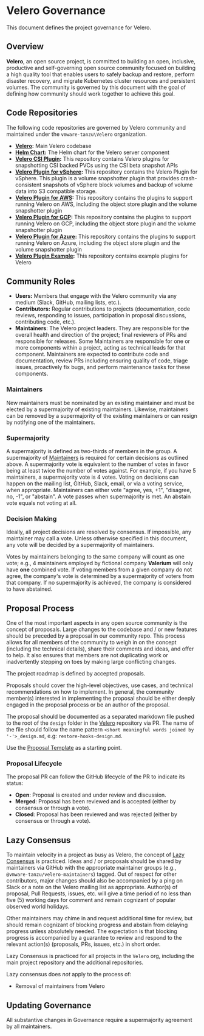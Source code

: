 # Velero Governance

This document defines the project governance for Velero.

## Overview

**Velero**, an open source project, is committed to building an open, inclusive, productive and self-governing open source community focused on building a high quality tool that enables users to safely backup and restore, perform disaster recovery, and migrate Kubernetes cluster resources and persistent volumes. The community is governed by this document with the goal of defining how community should work together to achieve this goal.

## Code Repositories

The following code repositories are governed by Velero community and maintained under the `vmware-tanzu\Velero` organization.

* **[Velero](https://github.com/adi-bhardwaj/velero-modified):** Main Velero codebase
* **[Helm Chart](https://github.com/vmware-tanzu/helm-charts/tree/main/charts/velero):** The Helm chart for the Velero server component
* **[Velero CSI Plugin](https://github.com/adi-bhardwaj/velero-modified-plugin-for-csi):** This repository contains Velero plugins for snapshotting CSI backed PVCs using the CSI beta snapshot APIs
* **[Velero Plugin for vSphere](https://github.com/adi-bhardwaj/velero-modified-plugin-for-vsphere):** This repository contains the Velero Plugin for vSphere. This plugin is a volume snapshotter plugin that provides crash-consistent snapshots of vSphere block volumes and backup of volume data into S3 compatible storage.
* **[Velero Plugin for AWS](https://github.com/adi-bhardwaj/velero-modified-plugin-for-aws):** This repository contains the plugins to support running Velero on AWS, including the object store plugin and the volume snapshotter plugin
* **[Velero Plugin for GCP](https://github.com/adi-bhardwaj/velero-modified-plugin-for-gcp):** This repository contains the plugins to support running Velero on GCP, including the object store plugin and the volume snapshotter plugin
* **[Velero Plugin for Azure](https://github.com/adi-bhardwaj/velero-modified-plugin-for-microsoft-azure):** This repository contains the plugins to support running Velero on Azure, including the object store plugin and the volume snapshotter plugin
* **[Velero Plugin Example](https://github.com/adi-bhardwaj/velero-modified-plugin-example):** This repository contains example plugins for Velero


## Community Roles

* **Users:** Members that engage with the Velero community via any medium (Slack, GitHub, mailing lists, etc.).
* **Contributors:** Regular contributions to projects (documentation, code reviews, responding to issues, participation in proposal discussions, contributing code, etc.). 
* **Maintainers**: The Velero project leaders. They are responsible for the overall health and direction of the project; final reviewers of PRs and responsible for releases. Some Maintainers are responsible for one or more components within a project, acting as technical leads for that component. Maintainers are expected to contribute code and documentation, review PRs including ensuring quality of code, triage issues, proactively fix bugs, and perform maintenance tasks for these components.

### Maintainers

New maintainers must be nominated by an existing maintainer and must be elected by a supermajority of existing maintainers. Likewise, maintainers can be removed by a supermajority of the existing maintainers or can resign by notifying one of the maintainers.

### Supermajority

A supermajority is defined as two-thirds of members in the group.
A supermajority of [Maintainers](#maintainers) is required for certain
decisions as outlined above. A supermajority vote is equivalent to the number of votes in favor being at least twice the number of votes against. For example, if you have 5 maintainers, a supermajority vote is 4 votes. Voting on decisions can happen on the mailing list, GitHub, Slack, email, or via a voting service, when appropriate. Maintainers can either vote "agree, yes, +1", "disagree, no, -1", or "abstain". A vote passes when supermajority is met. An abstain vote equals not voting at all.

### Decision Making

Ideally, all project decisions are resolved by consensus. If impossible, any
maintainer may call a vote. Unless otherwise specified in this document, any
vote will be decided by a supermajority of maintainers.

Votes by maintainers belonging to the same company
will count as one vote; e.g., 4 maintainers employed by fictional company **Valerium** will
only have **one** combined vote. If voting members from a given company do not
agree, the company's vote is determined by a supermajority of voters from that
company. If no supermajority is achieved, the company is considered to have
abstained.

## Proposal Process

One of the most important aspects in any open source community is the concept
of proposals. Large changes to the codebase and / or new features should be
preceded by a proposal in our community repo. This process allows for all
members of the community to weigh in on the concept (including the technical
details), share their comments and ideas, and offer to help. It also ensures
that members are not duplicating work or inadvertently stepping on toes by
making large conflicting changes.

The project roadmap is defined by accepted proposals.

Proposals should cover the high-level objectives, use cases, and technical
recommendations on how to implement. In general, the community member(s)
interested in implementing the proposal should be either deeply engaged in the
proposal process or be an author of the proposal.

The proposal should be documented as a separated markdown file pushed to the root of the 
`design` folder in the [Velero](https://github.com/adi-bhardwaj/velero-modified/tree/main/design)
repository via PR. The name of the file should follow the name pattern `<short
meaningful words joined by '-'>_design.md`, e.g:
`restore-hooks-design.md`.

Use the [Proposal Template](https://github.com/adi-bhardwaj/velero-modified/blob/main/design/_template.md) as a starting point.

### Proposal Lifecycle

The proposal PR can follow the GitHub lifecycle of the PR to indicate its status:

* **Open**: Proposal is created and under review and discussion.
* **Merged**: Proposal has been reviewed and is accepted (either by consensus or through a vote).
* **Closed**: Proposal has been reviewed and was rejected (either by consensus or through a vote).

## Lazy Consensus

To maintain velocity in a project as busy as Velero, the concept of [Lazy
Consensus](http://en.osswiki.info/concepts/lazy_consensus) is practiced. Ideas
and / or proposals should be shared by maintainers via
GitHub with the appropriate maintainer groups (e.g.,
`@vmware-tanzu/velero-maintainers`) tagged. Out of respect for other contributors,
major changes should also be accompanied by a ping on Slack or a note on the
Velero mailing list as appropriate. Author(s) of proposal, Pull Requests,
issues, etc.  will give a time period of no less than five (5) working days for
comment and remain cognizant of popular observed world holidays.

Other maintainers may chime in and request additional time for review, but
should remain cognizant of blocking progress and abstain from delaying
progress unless absolutely needed. The expectation is that blocking progress
is accompanied by a guarantee to review and respond to the relevant action(s)
(proposals, PRs, issues, etc.) in short order.

Lazy Consensus is practiced for all projects in the `Velero` org, including
the main project repository and the additional repositories.

Lazy consensus does _not_ apply to the process of:

* Removal of maintainers from Velero

## Updating Governance

All substantive changes in Governance require a supermajority agreement by all maintainers.
